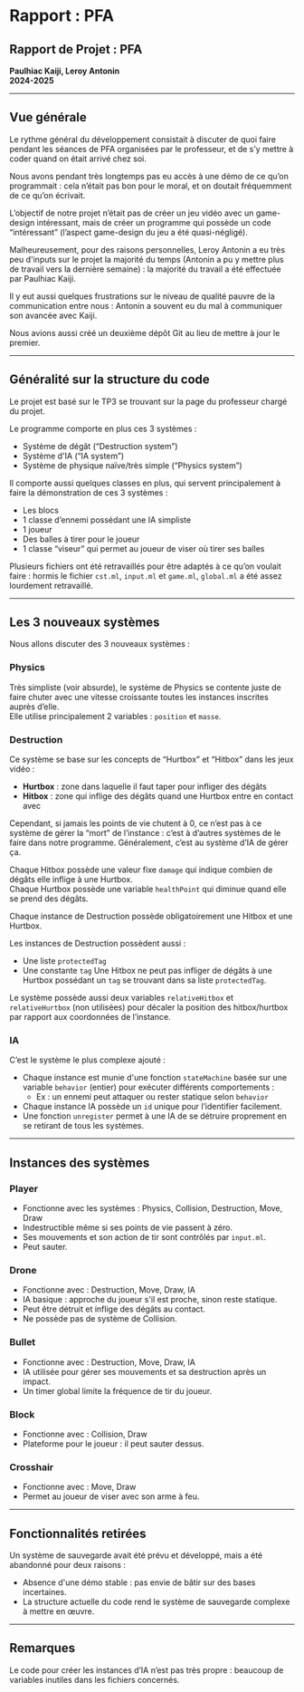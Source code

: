 # Rapport : PFA

## Rapport de Projet : PFA
**Paulhiac Kaiji, Leroy Antonin**  
**2024-2025**

---

## Vue générale

Le rythme général du développement consistait à discuter de quoi faire pendant les séances de PFA organisées par le professeur, et de s’y mettre à coder quand on était arrivé chez soi.

Nous avons pendant très longtemps pas eu accès à une démo de ce qu’on programmait : cela n’était pas bon pour le moral, et on doutait fréquemment de ce qu’on écrivait.

L’objectif de notre projet n’était pas de créer un jeu vidéo avec un game-design intéressant, mais de créer un programme qui possède un code “intéressant” (l’aspect game-design du jeu a été quasi-négligé).

Malheureusement, pour des raisons personnelles, Leroy Antonin a eu très peu d'inputs sur le projet la majorité du temps (Antonin a pu y mettre plus de travail vers la dernière semaine) : la majorité du travail a été effectuée par Paulhiac Kaiji.

Il y eut aussi quelques frustrations sur le niveau de qualité pauvre de la communication entre nous : Antonin a souvent eu du mal à communiquer son avancée avec Kaiji.

Nous avions aussi créé un deuxième dépôt Git au lieu de mettre à jour le premier.

---

## Généralité sur la structure du code

Le projet est basé sur le TP3 se trouvant sur la page du professeur chargé du projet.

Le programme comporte en plus ces 3 systèmes :
- Système de dégât (“Destruction system”)
- Système d'IA (“IA system”)
- Système de physique naïve/très simple (“Physics system”)

Il comporte aussi quelques classes en plus, qui servent principalement à faire la démonstration de ces 3 systèmes :
- Les blocs
- 1 classe d’ennemi possédant une IA simpliste
- 1 joueur
- Des balles à tirer pour le joueur
- 1 classe “viseur” qui permet au joueur de viser où tirer ses balles

Plusieurs fichiers ont été retravaillés pour être adaptés à ce qu’on voulait faire : hormis le fichier `cst.ml`, `input.ml` et `game.ml`, `global.ml` a été assez lourdement retravaillé.

---

## Les 3 nouveaux systèmes

Nous allons discuter des 3 nouveaux systèmes :

### Physics

Très simpliste (voir absurde), le système de Physics se contente juste de faire chuter avec une vitesse croissante toutes les instances inscrites auprès d’elle.  
Elle utilise principalement 2 variables : `position` et `masse`.

### Destruction

Ce système se base sur les concepts de “Hurtbox” et “Hitbox” dans les jeux vidéo :
- **Hurtbox** : zone dans laquelle il faut taper pour infliger des dégâts
- **Hitbox** : zone qui inflige des dégâts quand une Hurtbox entre en contact avec

Cependant, si jamais les points de vie chutent à 0, ce n’est pas à ce système de gérer la “mort” de l’instance : c’est à d’autres systèmes de le faire dans notre programme. Généralement, c’est au système d’IA de gérer ça.

Chaque Hitbox possède une valeur fixe `damage` qui indique combien de dégâts elle inflige à une Hurtbox.  
Chaque Hurtbox possède une variable `healthPoint` qui diminue quand elle se prend des dégâts.

Chaque instance de Destruction possède obligatoirement une Hitbox et une Hurtbox.

Les instances de Destruction possèdent aussi :
- Une liste `protectedTag`
- Une constante `tag`
Une Hitbox ne peut pas infliger de dégâts à une Hurtbox possédant un `tag` se trouvant dans sa liste `protectedTag`.

Le système possède aussi deux variables `relativeHitbox` et `relativeHurtbox` (non utilisées) pour décaler la position des hitbox/hurtbox par rapport aux coordonnées de l’instance.

### IA

C’est le système le plus complexe ajouté :
- Chaque instance est munie d'une fonction `stateMachine` basée sur une variable `behavior` (entier) pour exécuter différents comportements :
  - Ex : un ennemi peut attaquer ou rester statique selon `behavior`
- Chaque instance IA possède un `id` unique pour l’identifier facilement.
- Une fonction `unregister` permet à une IA de se détruire proprement en se retirant de tous les systèmes.

---

## Instances des systèmes

### Player
- Fonctionne avec les systèmes : Physics, Collision, Destruction, Move, Draw
- Indestructible même si ses points de vie passent à zéro.
- Ses mouvements et son action de tir sont contrôlés par `input.ml`.
- Peut sauter.

### Drone
- Fonctionne avec : Destruction, Move, Draw, IA
- IA basique : approche du joueur s'il est proche, sinon reste statique.
- Peut être détruit et inflige des dégâts au contact.
- Ne possède pas de système de Collision.

### Bullet
- Fonctionne avec : Destruction, Move, Draw, IA
- IA utilisée pour gérer ses mouvements et sa destruction après un impact.
- Un timer global limite la fréquence de tir du joueur.

### Block
- Fonctionne avec : Collision, Draw
- Plateforme pour le joueur : il peut sauter dessus.

### Crosshair
- Fonctionne avec : Move, Draw
- Permet au joueur de viser avec son arme à feu.

---

## Fonctionnalités retirées

Un système de sauvegarde avait été prévu et développé, mais a été abandonné pour deux raisons :
- Absence d'une démo stable : pas envie de bâtir sur des bases incertaines.
- La structure actuelle du code rend le système de sauvegarde complexe à mettre en œuvre.

---

## Remarques

Le code pour créer les instances d’IA n’est pas très propre : beaucoup de variables inutiles dans les fichiers concernés.
